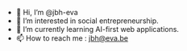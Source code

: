 - 👋 Hi, I’m @jbh-eva
- 👀 I’m interested in social entrepreneurship.
- 🌱 I’m currently learning AI-first web applications.
- 📫 How to reach me : jbh@eva.be

<!---
jbh-eva/jbh-eva is a ✨ special ✨ repository because its `README.md` (this file) appears on your GitHub profile.
You can click the Preview link to take a look at your changes.
--->
